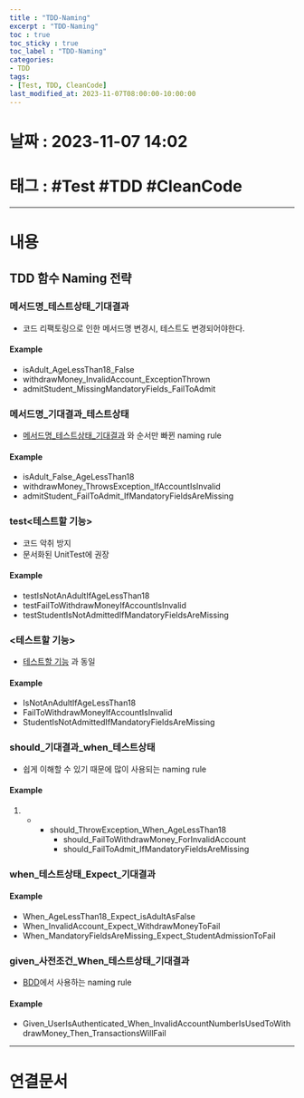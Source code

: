 ```yaml
---
title : "TDD-Naming"
excerpt : "TDD-Naming"
toc : true
toc_sticky : true
toc_label : "TDD-Naming"
categories:
- TDD
tags:
- [Test, TDD, CleanCode]
last_modified_at: 2023-11-07T08:00:00-10:00:00
---
```


# 날짜 : 2023-11-07 14:02

# 태그 : #Test #TDD #CleanCode 
---

# 내용

## TDD 함수 Naming 전략

### 메서드명_테스트상태_기대결과
- 코드 리팩토링으로 인한 메서드명 변경시, 테스트도 변경되어야한다.

#### Example
- isAdult_AgeLessThan18_False
- withdrawMoney_InvalidAccount_ExceptionThrown
- admitStudent_MissingMandatoryFields_FailToAdmit

### 메서드명_기대결과_테스트상태
- [메서드명_테스트상태_기대결과](#메서드명_테스트상태_기대결과) 와 순서만 빠뀐 naming rule

#### Example
- isAdult_False_AgeLessThan18
- withdrawMoney_ThrowsException_IfAccountIsInvalid
- admitStudent_FailToAdmit_IfMandatoryFieldsAreMissing

### test\<테스트할 기능\>
- 코드 악취 방지
- 문서화된 UnitTest에 권장

#### Example
- testIsNotAnAdultIfAgeLessThan18
- testFailToWithdrawMoneyIfAccountIsInvalid
- testStudentIsNotAdmittedIfMandatoryFieldsAreMissing

### <테스트할 기능>
- [테스트할 기능](#test-테스트할-기능-) 과 동일

#### Example
- IsNotAnAdultIfAgeLessThan18
- FailToWithdrawMoneyIfAccountIsInvalid
- StudentIsNotAdmittedIfMandatoryFieldsAreMissing

### should_기대결과_when_테스트상태
- 쉽게 이해할 수 있기 때문에 많이 사용되는 naming rule

#### Example
1. - - should_ThrowException_When_AgeLessThan18
        - should_FailToWithdrawMoney_ForInvalidAccount
        - should_FailToAdmit_IfMandatoryFieldsAreMissing

### when_테스트상태_Expect_기대결과

#### Example
- When_AgeLessThan18_Expect_isAdultAsFalse
- When_InvalidAccount_Expect_WithdrawMoneyToFail
- When_MandatoryFieldsAreMissing_Expect_StudentAdmissionToFail

### given_사전조건_When_테스트상태_기대결과
- [BDD](../../bdd/BDD-BDD)에서 사용하는 naming rule

#### Example
- Given_UserIsAuthenticated_When_InvalidAccountNumberIsUsedToWithdrawMoney_Then_TransactionsWillFail

---

# 연결문서
